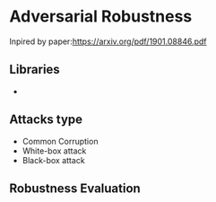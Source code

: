 # Adversarial Robustness 

Inpired by paper:https://arxiv.org/pdf/1901.08846.pdf

## Libraries
* 

## Attacks type

* Common Corruption
* White-box attack 
* Black-box attack

## Robustness Evaluation

